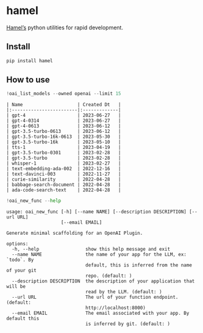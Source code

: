 # hamel

<!-- WARNING: THIS FILE WAS AUTOGENERATED! DO NOT EDIT! -->

[Hamel’s](https://hamel.dev) python utilities for rapid development.

## Install

``` sh
pip install hamel
```

## How to use

``` python
!oai_list_models --owned openai --limit 15
```

    | Name                    | Created Dt   |
    |:------------------------|:-------------|
    | gpt-4                   | 2023-06-27   |
    | gpt-4-0314              | 2023-06-27   |
    | gpt-4-0613              | 2023-06-12   |
    | gpt-3.5-turbo-0613      | 2023-06-12   |
    | gpt-3.5-turbo-16k-0613  | 2023-05-30   |
    | gpt-3.5-turbo-16k       | 2023-05-10   |
    | tts-1                   | 2023-04-19   |
    | gpt-3.5-turbo-0301      | 2023-02-28   |
    | gpt-3.5-turbo           | 2023-02-28   |
    | whisper-1               | 2023-02-27   |
    | text-embedding-ada-002  | 2022-12-16   |
    | text-davinci-003        | 2022-11-27   |
    | curie-similarity        | 2022-04-28   |
    | babbage-search-document | 2022-04-28   |
    | ada-code-search-text    | 2022-04-28   |

``` python
!oai_new_func --help
```

    usage: oai_new_func [-h] [--name NAME] [--description DESCRIPTION] [--url URL]
                        [--email EMAIL]

    Generate minimal scaffolding for an OpenAI Plugin.

    options:
      -h, --help                 show this help message and exit
      --name NAME                the name of your app for the LLM, ex: `todo`. By
                                 default, this is inferred from the name of your git
                                 repo. (default: )
      --description DESCRIPTION  the description of your application that will be
                                 read by the LLM. (default: )
      --url URL                  The url of your function endpoint. (default:
                                 http://localhost:8000)
      --email EMAIL              The email associated with your app. By default this
                                 is inferred by git. (default: )
